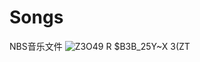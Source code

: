 # Songs
NBS音乐文件
![Z3O49 R $B3B_25Y~X 3(ZT](https://user-images.githubusercontent.com/49330438/188850632-d7c6cdea-893a-49f2-bc3b-c3e7c7b67848.jpg)
